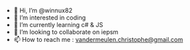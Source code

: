 - 👋 Hi, I’m @winnux82
- 👀 I’m interested in coding
- 🌱 I’m currently learning c# & JS
- 💞️ I’m looking to collaborate on iepsm
- 📫 How to reach me : vandermeulen.christophe@gmail.com

<!---
winnux82/winnux82 is a ✨ special ✨ repository because its `README.md` (this file) appears on your GitHub profile.
You can click the Preview link to take a look at your changes.
--->
